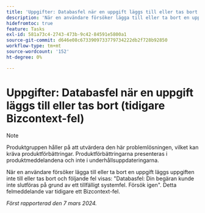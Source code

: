 ```yaml
---
title: 'Uppgifter: Databasfel när en uppgift läggs till eller tas bort (tidigare Bizcontext-fel)'
description: 'När en användare försöker lägga till eller ta bort en uppgift läggs uppgiften inte till eller tas bort och följande fel visas: "Databasfel: Din begäran kunde inte slutföras på grund av ett tillfälligt systemfel. Försök igen". Detta felmeddelande var tidigare ett Bizcontext-fel.'
hidefromtoc: true
feature: Tasks
exl-id: 581a73c4-2743-473b-9c42-84591e5800a1
source-git-commit: d646e08c6733909733779734222db2f728b92850
workflow-type: tm+mt
source-wordcount: '152'
ht-degree: 0%

---
```


# Uppgifter: Databasfel när en uppgift läggs till eller tas bort (tidigare Bizcontext-fel)

>[!NOTE]
>
>Produktgruppen håller på att utvärdera den här problemlösningen, vilket kan kräva produktförbättringar. Produktförbättringarna presenteras i produktmeddelandena och inte i underhållsuppdateringarna.

När en användare försöker lägga till eller ta bort en uppgift läggs uppgiften inte till eller tas bort och följande fel visas: &quot;Databasfel: Din begäran kunde inte slutföras på grund av ett tillfälligt systemfel. Försök igen&quot;. Detta felmeddelande var tidigare ett Bizcontext-fel.

_Först rapporterad den 7 mars 2024._
